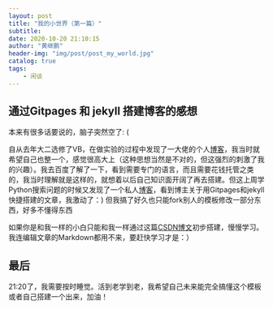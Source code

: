 ```yaml
---
layout: post
title: "我的小世界（第一篇）"
subtitle:
date: 2020-10-20 21:10:15
author: "黄继鹏"
header-img: "img/post/post_my_world.jpg"
catalog: true
tags:
    - 闲谈
---
```


## 通过Gitpages 和 jekyll 搭建博客的感想

本来有很多话要说的，脑子突然空了:  (   

自从去年大二选修了VB，在做实验的过程中发现了一大佬的个人[博客](https://soulteary.com/)，我当时就希望自己也整一个，感觉很高大上（这种思想当然是不对的，但这强烈的刺激了我的兴趣）。我去百度了解了一下，看到需要专门的语言，而且需要花钱托管之类的，我当时理解就是这样的，就想着以后自己知识面开阔了再去搭建。但这上周学Python搜索问题的时候又发现了一个私人[博客](https://blog.konghy.cn/)，看到博主关于用Gitpages和jekyll快捷搭建的文章，我激动了：) 但我搞了好久也只能fork别人的模板修改一部分东西，好多不懂得东西

如果你是和我一样的小白只能和我一样通过这篇[CSDN博文](https://blog.csdn.net/qq_35860352/article/details/80313078)初步搭建，慢慢学习。我连编辑文章的Markdown都用不来，要赶快学习才是：）

## 最后

21:20了，我需要按时睡觉。活到老学到老，我希望自己未来能完全搞懂这个模板或者自己搭建一个出来，加油！




